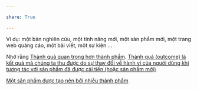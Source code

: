 ---  
share: True  
---  
Ví dụ: một bản nghiên cứu, một tính năng mới, một sản phẩm mới, một trang web quảng cáo, một bài viết, một sự kiện ...  
  
Nhớ rằng [Thành quả quan trọng hơn thành phẩm](./Th%C3%A0nh%20qu%E1%BA%A3%20quan%20tr%E1%BB%8Dng%20h%C6%A1n%20th%C3%A0nh%20ph%E1%BA%A9m.md). [Thành quả (outcome) là kết quả mà chúng ta thu được do sự thay đổi về hành vi của người dùng khi tương tác với sản phẩm đã được cải tiến (hoặc sản phẩm mới)](./Th%C3%A0nh%20qu%E1%BA%A3%20(outcome)%20l%C3%A0%20k%E1%BA%BFt%20qu%E1%BA%A3%20m%C3%A0%20ch%C3%BAng%20ta%20thu%20%C4%91%C6%B0%E1%BB%A3c%20do%20s%E1%BB%B1%20thay%20%C4%91%E1%BB%95i%20v%E1%BB%81%20h%C3%A0nh%20vi%20c%E1%BB%A7a%20ng%C6%B0%E1%BB%9Di%20d%C3%B9ng%20khi%20t%C6%B0%C6%A1ng%20t%C3%A1c%20v%E1%BB%9Bi%20s%E1%BA%A3n%20ph%E1%BA%A9m%20%C4%91%C3%A3%20%C4%91%C6%B0%E1%BB%A3c%20c%E1%BA%A3i%20ti%E1%BA%BFn%20(ho%E1%BA%B7c%20s%E1%BA%A3n%20ph%E1%BA%A9m%20m%E1%BB%9Bi).md)  
  
[Một sản phẩm được tạo nên bởi nhiều thành phẩm](./M%E1%BB%99t%20s%E1%BA%A3n%20ph%E1%BA%A9m%20%C4%91%C6%B0%E1%BB%A3c%20t%E1%BA%A1o%20n%C3%AAn%20b%E1%BB%9Fi%20nhi%E1%BB%81u%20th%C3%A0nh%20ph%E1%BA%A9m.md)  
